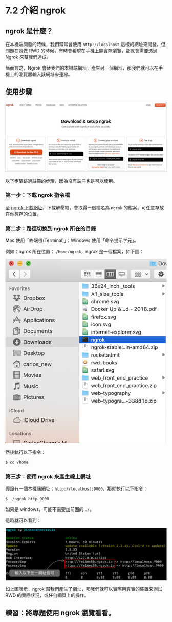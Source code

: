 # 7.2 介紹 ngrok

## ngrok 是什麼？

在本機端開發的時候，我們常常會使用 `http://localhost` 這樣的網址來開發，但問題在實做 RWD 的時候，有時會希望在手機上能實際瀏覽，那就會需要透過 Ngrok 來幫我們達成。

簡而言之，Ngrok 會替我們的本機端網址，產生另一個網址，那我們就可以在手機上的瀏覽器輸入該網址來連線。

## 使用步驟

![&#x5716;&#x4E00;&#xFF1A;ngrok &#x4F7F;&#x7528;&#x6B65;&#x9A5F;&#x6307;&#x5F15;](../.gitbook/assets/ngrok_steps.png)

以下步驟跳過註冊的步驟，因為沒有註冊也是可以使用。

### 第一步：下載 ngrok 指令檔

至 [ngrok 下載網址](https://ngrok.com/download)，下載解壓縮，會取得一個檔名為 `ngrok` 的檔案，可任意存放在你想存的位置。

### 第二步：路徑切換到 ngrok 所在的目錄

Mac 使用「終端機\(Terminal\)」；Windows 使用「命令提示字元」。

例如：ngrok 所在位置： `/home/ngrok`，ngrok 是一個檔案，如下圖：

![&#x5716;&#x4E8C;&#xFF1A;ngrok &#x6A94;&#x6848;](../.gitbook/assets/ngrok-dang-an.png)

然後執行以下指令：

```bash
$ cd /home
```

### 第三步：使用 ngrok 來產生線上網址

假設有一個本機端網址：`http://localhost:9000`，那就執行以下指令：

```bash
$ ./ngrok http 9000
```

如果是 windows，可能不需要加前面的 `./`。

這時就可以看到：

![&#x5716;&#x4E09;&#xFF1A;&#x4F7F;&#x7528; ngrok &#x7522;&#x751F;&#x66AB;&#x6642;&#x7684;&#x7DB2;&#x5740;](../.gitbook/assets/ngrok_demo.png)

如上圖所示，ngrok 幫我們產生了網址，那我們就可以實際用真實的裝置來測試 RWD 的實際狀況，或任何網頁上的操作。

## 練習：將專題使用 ngrok 瀏覽看看。

